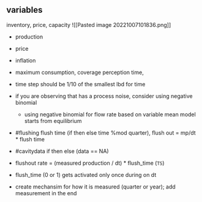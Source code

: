 ## variables
inventory, price, capacity
![[Pasted image 20221007101836.png]]
- production
- price
- inflation
- maximum consumption, coverage perception time, 
- time step should be 1/10 of the smallest lbd for time
- if you are observing that has a process noise, consider using negative binomial
	- using negative binomial for flow rate based on variable mean 
model starts from equilibrium 

- #flushing flush time (if then else time %mod quarter), flush out = mp/dt * flush time
- #cavitydata if then else (data == NA)
- flushout rate = (measured production / dt) * flush_time (`TS`)
- flush_time (0 or 1) gets activated only once during on dt
* create mechansim for how it is measured (quarter or year); add measurement in the end